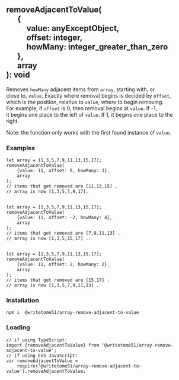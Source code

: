 ## removeAdjacentToValue(<br>&nbsp;&nbsp;&nbsp;&nbsp;&nbsp;&nbsp;{<br>&nbsp;&nbsp;&nbsp;&nbsp;&nbsp;&nbsp;&nbsp;&nbsp;&nbsp;&nbsp;&nbsp;value: anyExceptObject,<br>&nbsp;&nbsp;&nbsp;&nbsp;&nbsp;&nbsp;&nbsp;&nbsp;&nbsp;&nbsp;&nbsp;offset: integer,<br>&nbsp;&nbsp;&nbsp;&nbsp;&nbsp;&nbsp;&nbsp;&nbsp;&nbsp;&nbsp;&nbsp;howMany: integer_greater_than_zero<br>&nbsp;&nbsp;&nbsp;&nbsp;&nbsp;&nbsp;},<br>&nbsp;&nbsp;&nbsp;&nbsp;&nbsp;&nbsp;array<br>): void

Removes `howMany` adjacent items from `array`, starting with, or  
close to, `value`.  Exactly where removal begins is decided by `offset`,  
which is the position, relative to `value`, where to begin removing.  
For example, if `offset` is 0, then removal begins at `value`.  If -1,  
it begins one place to the left of `value`.  If 1, it begins one place to the  
right.  

Note: the function only works with the first found instance of `value`.

### Examples
```
let array = [1,3,5,7,9,11,13,15,17];  
removeAdjacentToValue(
    {value: 11, offset: 0, howMany: 3},  
    array
);  
// items that get removed are [11,13,15] .  
// array is now [1,3,5,7,9,17].  


let array = [1,3,5,7,9,11,13,15,17];  
removeAdjacentToValue(
    {value: 11, offset: -2, howMany: 4}, 
    array
);  
// items that get removed are [7,9,11,13] .  
// array is now [1,3,5,15,17] .


let array = [1,3,5,7,9,11,13,15,17];  
removeAdjacentToValue(
    {value: 11, offset: 2, howMany: 2}, 
    array
);  
// items that get removed are [15,17] .  
// array is now [1,3,5,7,9,11,13] .
```

### Installation
`npm i  @writetome51/array-remove-adjacent-to-value`
 
    
### Loading
```
// if using TypeScript:
import {removeAdjacentToValue} from '@writetome51/array-remove-adjacent-to-value';
// if using ES5 JavaScript:
var removeAdjacentToValue = 
    require('@writetome51/array-remove-adjacent-to-value').removeAdjacentToValue;
```